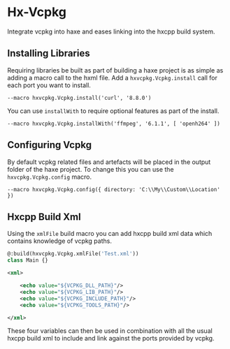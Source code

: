 # Hx-Vcpkg

Integrate vcpkg into haxe and eases linking into the hxcpp build system.

## Installing Libraries

Requiring libraries be built as part of building a haxe project is as simple as adding a macro call to the hxml file. Add a `hxvcpkg.Vcpkg.install` call for each port you want to install.

```hxml
--macro hxvcpkg.Vcpkg.install('curl', '8.8.0')
```

You can use `installWith` to require optional features as part of the install.

```hxml
--macro hxvcpkg.Vcpkg.installWith('ffmpeg', '6.1.1', [ 'openh264' ])
```

## Configuring Vcpkg

By default vcpkg related files and artefacts will be placed in the output folder of the haxe project. To change this you can use the `hxvcpkg.Vcpkg.config` macro.

```hxml
--macro hxvcpkg.Vcpkg.config({ directory: 'C:\\My\\Custom\\Location' })
```

## Hxcpp Build Xml

Using the `xmlFile` build macro you can add hxcpp build xml data which contains knowledge of vcpkg paths.

```haxe
@:build(hxvcpkg.Vcpkg.xmlFile('Test.xml'))
class Main {}
```

```xml
<xml>

    <echo value="${VCPKG_DLL_PATH}"/>
    <echo value="${VCPKG_LIB_PATH}"/>
    <echo value="${VCPKG_INCLUDE_PATH}"/>
    <echo value="${VCPKG_TOOLS_PATH}"/>

</xml>
```

These four variables can then be used in combination with all the usual hxcpp build xml to include and link against the ports provided by vcpkg.